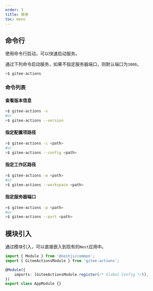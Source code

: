 ```yaml
---
order: 3
title: 使用
toc: menu
---
```


## 命令行

使用命令行启动，可以快速启动服务。

通过下列命令启动服务，如果不指定服务器端口，则默认端口为`3000`。

```bash
>$ gitee-actions
```

### 命令列表

#### 查看版本信息

```bash
>$ gitee-actions -v
#or
>$ gitee-actions --version
```

#### 指定配置项路径

```bash
>$ gitee-actions -c <path>
#or
>$ gitee-actions --config <path>
```

#### 指定工作区路径

```bash
>$ gitee-actions -w <path>
#or
>$ gitee-actions --workspace <path>
```

#### 指定服务器端口

```bash
>$ gitee-actions -p <path>
#or
>$ gitee-actions --port <path>
```

## 模块引入

通过模块引入，可以直接嵌入到现有的`Nest`应用中。

```ts
import { Module } from '@nestjs/common';
import { GiteeActionsModule } from 'gitee-actions';

@Module({
    imports: [GiteeActionsModule.register(/* Global Config */)],
})
export class AppModule {}
```

